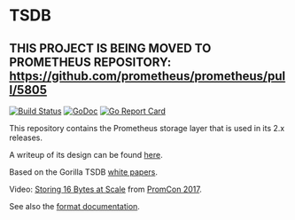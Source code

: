 # TSDB 

## THIS PROJECT IS BEING MOVED TO PROMETHEUS REPOSITORY: https://github.com/prometheus/prometheus/pull/5805

[![Build Status](https://travis-ci.org/prometheus/tsdb.svg?branch=master)](https://travis-ci.org/prometheus/tsdb)
[![GoDoc](https://godoc.org/github.com/prometheus/tsdb?status.svg)](https://godoc.org/github.com/prometheus/tsdb)
[![Go Report Card](https://goreportcard.com/badge/github.com/prometheus/tsdb)](https://goreportcard.com/report/github.com/prometheus/tsdb)

This repository contains the Prometheus storage layer that is used in its 2.x releases.

A writeup of its design can be found [here](https://fabxc.org/blog/2017-04-10-writing-a-tsdb/).

Based on the Gorilla TSDB [white papers](http://www.vldb.org/pvldb/vol8/p1816-teller.pdf).

Video: [Storing 16 Bytes at Scale](https://youtu.be/b_pEevMAC3I) from [PromCon 2017](https://promcon.io/2017-munich/).

See also the [format documentation](docs/format/README.md).
